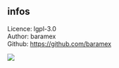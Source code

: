## infos ##
Licence: lgpl-3.0<br/>
Author: baramex<br/>
Github: https://github.com/baramex

<img src="https://f.hellowork.com/bdmtools/2019/12/Compressor.io_.jpg">

